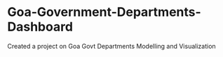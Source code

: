 # Goa-Government-Departments-Dashboard
Created a project on  Goa Govt Departments  Modelling and Visualization 
